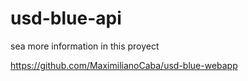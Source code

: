 # usd-blue-api

sea more information in this proyect

https://github.com/MaximilianoCaba/usd-blue-webapp
